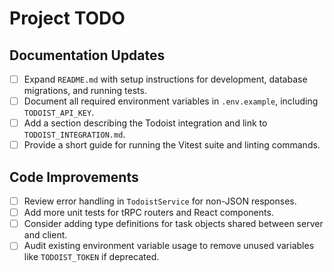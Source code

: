 # Project TODO

## Documentation Updates
- [ ] Expand `README.md` with setup instructions for development, database migrations, and running tests.
- [ ] Document all required environment variables in `.env.example`, including `TODOIST_API_KEY`.
- [ ] Add a section describing the Todoist integration and link to `TODOIST_INTEGRATION.md`.
- [ ] Provide a short guide for running the Vitest suite and linting commands.

## Code Improvements
- [ ] Review error handling in `TodoistService` for non-JSON responses.
- [ ] Add more unit tests for tRPC routers and React components.
- [ ] Consider adding type definitions for task objects shared between server and client.
- [ ] Audit existing environment variable usage to remove unused variables like `TODOIST_TOKEN` if deprecated.

